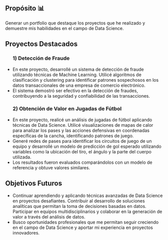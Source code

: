 <h2>Propósito 📊</h2>
<p>Generar un portfolio que destaque los proyectos que he realizado y demuestre mis habilidades en el campo de Data Science.</p>

<h2>Proyectos Destacados</h2>

<ul>
    <h3>1) Detección de Fraude</h3>
    <p>
      <li>En este proyecto, desarrollé un sistema de detección de fraude utilizando técnicas de Machine Learning. Utilicé algoritmos de clasificación y clustering para identificar patrones sospechosos en los datos transaccionales de una empresa de comercio electrónico.</li>
      <li>El sistema demostró ser efectivo en la detección de fraudes, contribuyendo a la seguridad y confiabilidad de las transacciones.</li>
    </p>
  </li>
    <h3>2) Obtención de Valor en Jugadas de Fútbol</h3>
    <p>
      <li>En este proyecto, realicé un análisis de jugadas de fútbol aplicando técnicas de Data Science. Utilicé visualizaciones de mapas de calor para analizar los pases y las acciones defensivas en coordenadas específicas de la cancha, identificando patrones de juego.</li>
      <li>Generé redes de pases para identificar los circuitos de juego de un equipo y desarrollé un modelo de predicción de gol esperado utilizando variables como la ubicación del tiro, el ángulo y la parte del cuerpo utilizada.</li>
      <li>Los resultados fueron evaluados comparándolos con un modelo de referencia y obtuve valores similares.</li>
    </p>
  </li>
</ul>

<h2>Objetivos Futuros</h2>

<ul>
  <li>Continuar aprendiendo y aplicando técnicas avanzadas de Data Science en proyectos desafiantes. Contribuir al desarrollo de soluciones analíticas que permitan la toma de decisiones basadas en datos. Participar en equipos multidisciplinarios y colaborar en la generación de valor a través del análisis de datos.</li>
  <li>Busco oportunidades profesionales que me permitan seguir creciendo en el campo de Data Science y aportar mi experiencia en proyectos innovadores.</li>
</ul>
